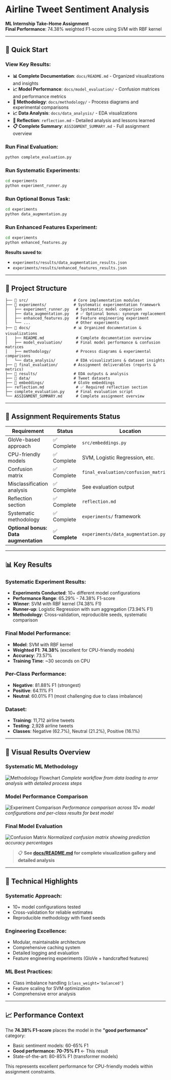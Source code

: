 # Airline Tweet Sentiment Analysis

**ML Internship Take-Home Assignment**  
**Final Performance**: 74.38% weighted F1-score using SVM with RBF kernel

---

## 🚀 Quick Start

### View Key Results:
- **📊 Complete Documentation**: `docs/README.md` - Organized visualizations and insights
- **📈 Model Performance**: `docs/model_evaluation/` - Confusion matrices and performance metrics
- **🔬 Methodology**: `docs/methodology/` - Process diagrams and experimental comparisons  
- **📈 Data Analysis**: `docs/data_analysis/` - EDA visualizations
- **📝 Reflection**: `reflection.md` - Detailed analysis and lessons learned
- **📋 Complete Summary**: `ASSIGNMENT_SUMMARY.md` - Full assignment overview

### Run Final Evaluation:
```bash
python complete_evaluation.py
```

### Run Systematic Experiments:
```bash
cd experiments
python experiment_runner.py
```

### Run Optional Bonus Task:
```bash
cd experiments
python data_augmentation.py
```

### Run Enhanced Features Experiment:
```bash
cd experiments
python enhanced_features.py
```

**Results saved to**: 
- `experiments/results/data_augmentation_results.json`
- `experiments/results/enhanced_features_results.json`

---

## 📂 Project Structure

```
├── 📁 src/                    # Core implementation modules
├── 📁 experiments/            # Systematic experimentation framework  
│   ├── experiment_runner.py   # Systematic model comparison
│   ├── data_augmentation.py   # ✅ Optional bonus: synonym replacement
│   ├── enhanced_features.py   # Feature engineering experiment
│   └── ...                    # Other experiments
├── 📁 docs/                   # 📊 Organized documentation & visualizations
│   ├── README.md              # Complete documentation overview
│   ├── model_evaluation/      # Final model performance & confusion matrices
│   ├── methodology/           # Process diagrams & experimental comparisons
│   └── data_analysis/         # EDA visualizations & dataset insights
├── 📁 final_evaluation/       # Assignment deliverables (reports & metrics)
├── 📁 results/                # EDA outputs & analysis
├── 📁 data/                   # Tweet datasets  
├── 📁 embeddings/             # GloVe embeddings
├── reflection.md              # ✅ Required reflection section
├── complete_evaluation.py     # Final evaluation script
└── ASSIGNMENT_SUMMARY.md      # Complete assignment overview
```

---

## 🎯 Assignment Requirements Status

| Requirement | Status | Location |
|-------------|--------|----------|
| GloVe-based approach | ✅ Complete | `src/embeddings.py` |
| CPU-friendly models | ✅ Complete | SVM, Logistic Regression, etc. |
| Confusion matrix | ✅ Complete | `final_evaluation/confusion_matrix.png` |
| Misclassification analysis | ✅ Complete | See evaluation output |
| Reflection section | ✅ Complete | `reflection.md` |
| Systematic methodology | ✅ Complete | `experiments/` framework |
| **Optional bonus: Data augmentation** | ✅ **Complete** | `experiments/data_augmentation.py` |

---

## 📊 Key Results

### Systematic Experiment Results:
- **Experiments Conducted**: 10+ different model configurations
- **Performance Range**: 65.29% - 74.38% F1-score
- **Winner**: SVM with RBF kernel (74.38% F1)
- **Runner-up**: Logistic Regression with sum aggregation (73.94% F1)
- **Methodology**: Cross-validation, reproducible seeds, systematic comparison

### Final Model Performance:
- **Model**: SVM with RBF kernel
- **Weighted F1**: **74.38%** (excellent for CPU-friendly models)
- **Accuracy**: 73.57%
- **Training Time**: ~30 seconds on CPU

### Per-Class Performance:
- **Negative**: 81.88% F1 (strongest)
- **Positive**: 64.11% F1  
- **Neutral**: 60.01% F1 (most challenging due to class imbalance)

### Dataset:
- **Training**: 11,712 airline tweets
- **Testing**: 2,928 airline tweets  
- **Classes**: Negative (62.7%), Neutral (21.2%), Positive (16.1%)

---

## 🎯 Visual Results Overview

### Systematic ML Methodology
![Methodology Flowchart](docs/methodology/methodology_flowchart.png)
*Complete workflow from data loading to error analysis with detailed process steps*

### Model Performance Comparison
![Experiment Comparison](docs/methodology/experiment_comparison.png)
*Performance comparison across 10+ model configurations and per-class results for best model*

### Final Model Evaluation
![Confusion Matrix](docs/model_evaluation/confusion_matrix_normalized.png)
*Normalized confusion matrix showing prediction accuracy percentages*

> 📋 **See [docs/README.md](docs/README.md) for complete visualization gallery and detailed analysis**

---

## 🔬 Technical Highlights

### Systematic Approach:
- 10+ model configurations tested
- Cross-validation for reliable estimates
- Reproducible methodology with fixed seeds

### Engineering Excellence:
- Modular, maintainable architecture
- Comprehensive caching system
- Detailed logging and evaluation
- Feature engineering experiments (GloVe + handcrafted features)

### ML Best Practices:
- Class imbalance handling (`class_weight='balanced'`)
- Feature scaling for SVM optimization
- Comprehensive error analysis

---

## 📈 Performance Context

The **74.38% F1-score** places the model in the **"good performance"** category:

- Basic sentiment models: 60-65% F1
- **Good performance: 70-75% F1** ← This result
- State-of-the-art: 80-85% F1 (transformer models)

This represents excellent performance for CPU-friendly models within assignment constraints.


